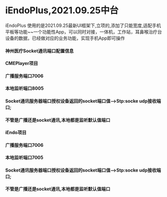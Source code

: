 # iEndoPlus,2021.09.25中台

iEndoPlus 使用的是2021.09.25最新UI框架下,立项的,添加了只能宽度,适配手机平板等功能~~一个功能性App，可以同时对接，一体机，工作站，耳鼻喉治疗台设备的数据，已经做对应的业务功能，实现手机App即可操作

#### 神州医疗Socket通讯端口配置信息
#### CMEPlayer项目
#### 广播服务端口7006
#### 本地监听端口8005
#### Socket通讯服务器端口授权设备返回的socket端口值-->Stp:socke udp接收端口;
#### 不管是广播还是socket通讯,本地都是监听默认值端口
#### 
#### 
#### iEndo项目
#### 广播服务端口7006
#### 本地监听端口7005
#### Socket通讯服务器端口授权设备返回的socket端口值-->Stp:socke udp接收端口;
#### 不管是广播还是socket通讯,本地都是监听默认值端口


